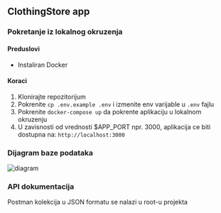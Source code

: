 ## ClothingStore app

### Pokretanje iz lokalnog okruzenja

#### Preduslovi
* Instaliran Docker

#### Koraci
1. Klonirajte repozitorijum
2. Pokrenite `cp .env.example .env` i izmenite env varijable u `.env` fajlu
2. Pokrenite `docker-compose up` da pokrente aplikaciju u lokalnom okruzenju
3. U zavisnosti od vrednosti $APP_PORT npr. 3000, aplikacija ce biti dostupna na: `http://localhost:3000`


### Dijagram baze podataka
![diagram](https://github.com/user-attachments/assets/c9accb39-5201-4571-80c3-96854acb7170)

### API dokumentacija
Postman kolekcija u JSON formatu se nalazi u root-u projekta
